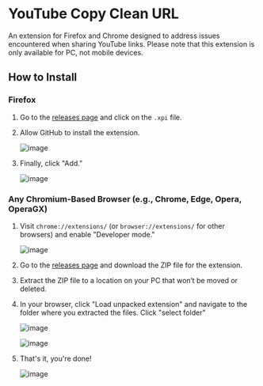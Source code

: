 # YouTube Copy Clean URL

An extension for Firefox and Chrome designed to address issues encountered when sharing YouTube links. Please note that this extension is only available for PC, not mobile devices.

## How to Install

### Firefox

1. Go to the [releases page](https://github.com/RaspberryKitty1/Youtube-Copy-Clean-Url/releases) and click on the `.xpi` file.
2. Allow GitHub to install the extension.

   ![image](https://github.com/user-attachments/assets/97145067-c370-4d1f-b87d-2ee8c0189c24)

3. Finally, click "Add."

   ![image](https://github.com/user-attachments/assets/59f32b9f-9443-4cc4-a76d-b732bf893b7e)

### Any Chromium-Based Browser (e.g., Chrome, Edge, Opera, OperaGX)

1. Visit `chrome://extensions/` (or `browser://extensions/` for other browsers) and enable "Developer mode."

   ![image](https://github.com/user-attachments/assets/c53c8b31-ecb9-4605-943b-f604028d83b3)

2. Go to the [releases page](https://github.com/RaspberryKitty1/Youtube-Copy-Clean-Url/releases) and download the ZIP file for the extension.
3. Extract the ZIP file to a location on your PC that won’t be moved or deleted.
4. In your browser, click "Load unpacked extension" and navigate to the folder where you extracted the files. Click "select folder"

   ![image](https://github.com/user-attachments/assets/376682ed-92ed-4b9c-bf77-7694f40ae7ca)

   ![image](https://github.com/user-attachments/assets/33fc4ede-0d73-4775-be09-629506f3933e)

5. That's it, you're done!

   ![image](https://github.com/user-attachments/assets/5eb362e1-209d-4a1d-aaa9-9d40a924f587)

